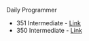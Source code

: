 Daily Programmer
<ul>
   <li>351 Intermediate - <a href="https://www.reddit.com/r/dailyprogrammer/comments/7vx85p/20180207_challenge_350_intermediate_balancing_my/">Link</a></li>
  <li>350 Intermediate - <a href="https://www.reddit.com/r/dailyprogrammer/comments/7vx85p/20180207_challenge_350_intermediate_balancing_my/">Link</a></li>
</ul>
